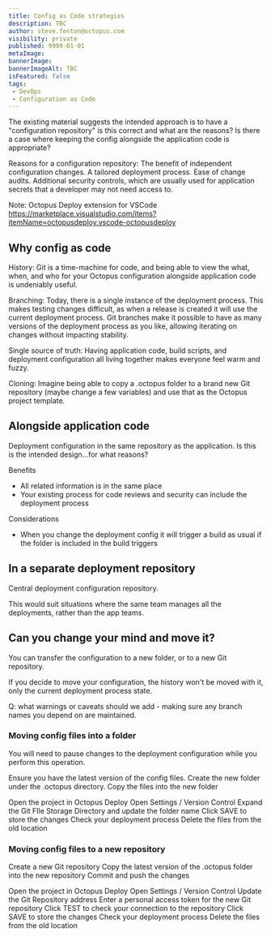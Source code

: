 ```yaml
---
title: Config as Code strategies
description: TBC
author: steve.fenton@octopus.com
visibility: private
published: 9999-01-01
metaImage: 
bannerImage: 
bannerImageAlt: TBC
isFeatured: false
tags:
 - DevOps
 - Configuration as Code
---
```


The existing material suggests the intended approach is to have a "configuration repository" is this correct and what are the reasons? Is there a case where keeping the config alongside the application code is appropriate?

Reasons for a configuration repository:
The benefit of independent configuration changes.
A tailored deployment process.
Ease of change audits.
Additional security controls, which are usually used for application secrets that a developer may not need access to.

Note: Octopus Deploy extension for VSCode
https://marketplace.visualstudio.com/items?itemName=octopusdeploy.vscode-octopusdeploy

## Why config as code

History: Git is a time-machine for code, and being able to view the what, when, and who for your Octopus configuration alongside application code is undeniably useful.

Branching: Today, there is a single instance of the deployment process. This makes testing changes difficult, as when a release is created it will use the current deployment process. Git branches make it possible to have as many versions of the deployment process as you like, allowing iterating on changes without impacting stability.

Single source of truth: Having application code, build scripts, and deployment configuration all living together makes everyone feel warm and fuzzy.

Cloning: Imagine being able to copy a .octopus folder to a brand new Git repository (maybe change a few variables) and use that as the Octopus project template.


## Alongside application code

Deployment configuration in the same repository as the application. Is this is the intended design...for what reasons?

Benefits
 - All related information is in the same place
 - Your existing process for code reviews and security can include the deployment process

Considerations
- When you change the deployment config it will trigger a build as usual if the folder is included in the build triggers


## In a separate deployment repository

Central deployment configuration repository.

This would suit situations where the same team manages all the deployments, rather than the app teams.

## Can you change your mind and move it?

You can transfer the configuration to a new folder, or to a new Git repository.

If you decide to move your configuration, the history won't be moved with it, only the current deployment process state.

Q: what warnings or caveats should we add - making sure any branch names you depend on are maintained.

### Moving config files into a folder

You will need to pause changes to the deployment configuration while you perform this operation.

Ensure you have the latest version of the config files.
Create the new folder under the .octopus directory.
Copy the files into the new folder

Open the project in Octopus Deploy
Open Settings / Version Control
Expand the Git FIle Storage Directory and update the folder name
Click SAVE to store the changes
Check your deployment process
Delete the files from the old location


### Moving config files to a new repository

Create a new Git repository
Copy the latest version of the .octopus folder into the new repository
Commit and push the changes

Open the project in Octopus Deploy
Open Settings / Version Control
Update the Git Repository address
Enter a personal access token for the new Git repository
Click TEST to check your connection to the repository
Click SAVE to store the changes
Check your deployment process
Delete the files from the old location

